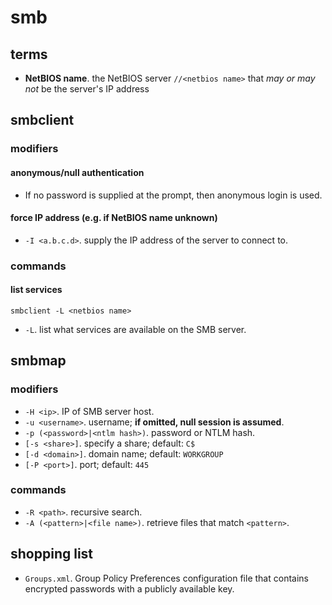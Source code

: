 # smb

## terms

- **NetBIOS name**. the NetBIOS server `//<netbios name>` that _may or may not_ be the server's IP address

## smbclient

### modifiers

#### anonymous/null authentication
- If no password is supplied at the prompt, then anonymous login is used.

#### force IP address (e.g. if NetBIOS name unknown)
- `-I <a.b.c.d>`. supply the IP address of the server to connect to.

### commands

#### list services

```
smbclient -L <netbios name>
```

- `-L`. list what services are available on the SMB server.

## smbmap

### modifiers

- `-H <ip>`. IP of SMB server host.
- `-u <username>`. username; **if omitted, null session is assumed**.
- `-p (<password>|<ntlm hash>)`. password or NTLM hash.
- `[-s <share>]`. specify a share; default: `C$`
- `[-d <domain>]`. domain name; default: `WORKGROUP`
- `[-P <port>]`. port; default: `445`

### commands
- `-R <path>`. recursive search.
- `-A (<pattern>|<file name>)`. retrieve files that match `<pattern>`.

## shopping list
- `Groups.xml`. Group Policy Preferences configuration file that contains encrypted passwords with a publicly available key.
